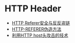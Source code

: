 # HTTP Header

* [HTTP Referer安全与反反盗链](http://bindog.github.io/blog/2014/11/18/http-referer-security-and-anti-anti-hotlink/)
* [HTTP-REFERER伪造方法](http://blog.csdn.net/21aspnet/article/details/7419672)
* [利用HTTP host头攻击的技术](http://drops.wooyun.org/papers/1383)